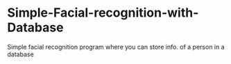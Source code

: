 # Simple-Facial-recognition-with-Database
Simple facial recognition program where you can store info. of a person in a database
